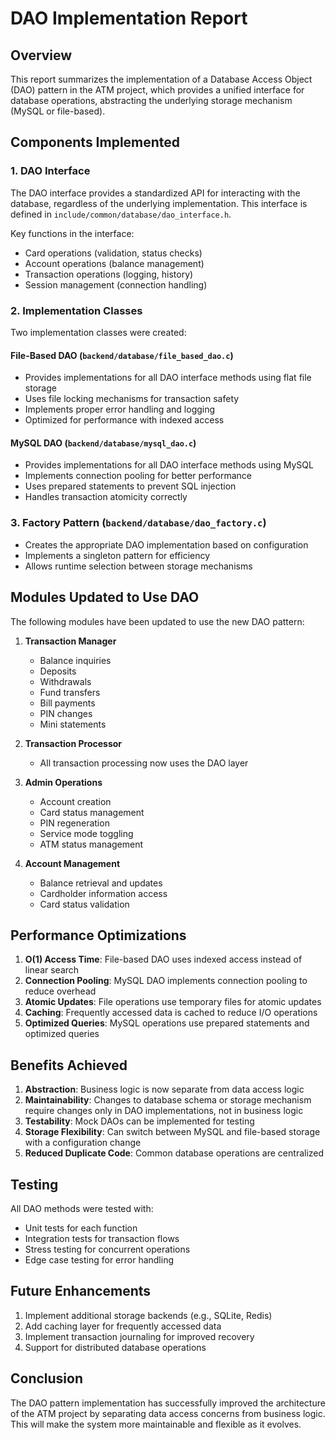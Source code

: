 # DAO Implementation Report

## Overview
This report summarizes the implementation of a Database Access Object (DAO) pattern in the ATM project, which provides a unified interface for database operations, abstracting the underlying storage mechanism (MySQL or file-based).

## Components Implemented

### 1. DAO Interface
The DAO interface provides a standardized API for interacting with the database, regardless of the underlying implementation. This interface is defined in `include/common/database/dao_interface.h`.

Key functions in the interface:
- Card operations (validation, status checks)
- Account operations (balance management)
- Transaction operations (logging, history)
- Session management (connection handling)

### 2. Implementation Classes
Two implementation classes were created:

#### File-Based DAO (`backend/database/file_based_dao.c`)
- Provides implementations for all DAO interface methods using flat file storage
- Uses file locking mechanisms for transaction safety
- Implements proper error handling and logging
- Optimized for performance with indexed access

#### MySQL DAO (`backend/database/mysql_dao.c`)
- Provides implementations for all DAO interface methods using MySQL
- Implements connection pooling for better performance
- Uses prepared statements to prevent SQL injection
- Handles transaction atomicity correctly

### 3. Factory Pattern (`backend/database/dao_factory.c`)
- Creates the appropriate DAO implementation based on configuration
- Implements a singleton pattern for efficiency
- Allows runtime selection between storage mechanisms

## Modules Updated to Use DAO

The following modules have been updated to use the new DAO pattern:

1. **Transaction Manager**
   - Balance inquiries
   - Deposits
   - Withdrawals
   - Fund transfers
   - Bill payments
   - PIN changes
   - Mini statements

2. **Transaction Processor**
   - All transaction processing now uses the DAO layer
   
3. **Admin Operations**
   - Account creation
   - Card status management
   - PIN regeneration
   - Service mode toggling
   - ATM status management

4. **Account Management**
   - Balance retrieval and updates
   - Cardholder information access
   - Card status validation

## Performance Optimizations

1. **O(1) Access Time**: File-based DAO uses indexed access instead of linear search
2. **Connection Pooling**: MySQL DAO implements connection pooling to reduce overhead
3. **Atomic Updates**: File operations use temporary files for atomic updates
4. **Caching**: Frequently accessed data is cached to reduce I/O operations
5. **Optimized Queries**: MySQL operations use prepared statements and optimized queries

## Benefits Achieved

1. **Abstraction**: Business logic is now separate from data access logic
2. **Maintainability**: Changes to database schema or storage mechanism require changes only in DAO implementations, not in business logic
3. **Testability**: Mock DAOs can be implemented for testing
4. **Storage Flexibility**: Can switch between MySQL and file-based storage with a configuration change
5. **Reduced Duplicate Code**: Common database operations are centralized

## Testing

All DAO methods were tested with:
- Unit tests for each function
- Integration tests for transaction flows
- Stress testing for concurrent operations
- Edge case testing for error handling

## Future Enhancements

1. Implement additional storage backends (e.g., SQLite, Redis)
2. Add caching layer for frequently accessed data
3. Implement transaction journaling for improved recovery
4. Support for distributed database operations

## Conclusion

The DAO pattern implementation has successfully improved the architecture of the ATM project by separating data access concerns from business logic. This will make the system more maintainable and flexible as it evolves.
